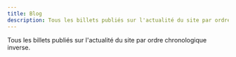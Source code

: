 ```yaml
---
title: Blog 
description: Tous les billets publiés sur l'actualité du site par ordre chronologique inverse.
---
```


Tous les billets publiés sur l'actualité du site par ordre chronologique inverse.